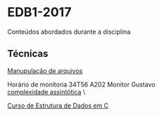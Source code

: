 # EDB1-2017
Conteúdos abordados durante a disciplina


## Técnicas

[Manupulação de arquivos](https://github.com/renatopsc/EDB1-2017/blob/master/Materiais/Arquivos-Texto-CPP.pdf) 

Horário de monitoria
34T56 A202 Monitor Gustavo \
[complexidade assintótica](https://pt.stackoverflow.com/questions/33319/o-que-%C3%A9-a-complexidade-de-um-algoritmo) \

[Curso de Estrutura de Dados em C](https://programacaodescomplicada.wordpress.com/indice/estrutura-de-dados/comment-page-1/)

